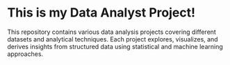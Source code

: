 # **This is my Data Analyst Project!**

This repository contains various data analysis projects covering different datasets and analytical techniques. Each project explores, visualizes, and derives insights from structured data using statistical and machine learning approaches.

